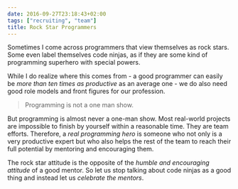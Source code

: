 ```yaml
---
date: 2016-09-27T23:18:43+02:00
tags: ["recruiting", "team"]
title: Rock Star Programmers
---
```

Sometimes I come across programmers that view themselves as rock stars. Some even label themselves code ninjas, as if they are some kind of programming superhero with special powers.

While I do realize where this comes from - a good programmer can easily be _more than ten times as productive_ as an average one - we do also need good role models and front figures for our profession.

> Programming is not a one man show.

But programming is almost never a one-man show. Most real-world projects are impossible to finish by yourself within a reasonable time. They are team efforts. Therefore, a _real programming hero_ is someone who not only is a very productive expert but who also helps the rest of the team to reach their full potential by mentoring and encouraging them.

The rock star attitude is the opposite of the _humble and encouraging attitude_ of a good mentor. So let us stop talking about code ninjas as a good thing and instead let us _celebrate the mentors_.
